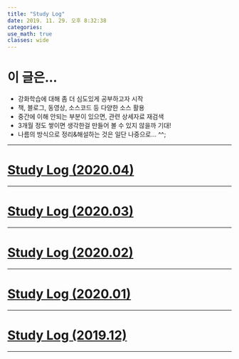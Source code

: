 ```yaml
---
title: "Study Log"
date: 2019. 11. 29. 오후 8:32:38
categories:
use_math: true
classes: wide
---
```


# 이 글은...
* 강화학습에 대해 좀 더 심도있게 공부하고자 시작
* 책, 블로그, 동영상, 소스코드 등 다양한 소스 활용
* 중간에 이해 안되는 부분이 있으면, 관련 상세자료 재검색
* 3개월 정도 쌓이면 생각한걸 만들어 볼 수 있지 않을까 기대!
* 나름의 방식으로 정리&해설하는 것은 일단 나중으로... ^^;

---

# [Study Log (2020.04)](https://missflash.github.io/study-log-202004/)

---

# [Study Log (2020.03)](https://missflash.github.io/study-log-202003/)

---

# [Study Log (2020.02)](https://missflash.github.io/study-log-202002/)

---

# [Study Log (2020.01)](https://missflash.github.io/study-log-202001/)

---

# [Study Log (2019.12)](https://missflash.github.io/study-log-201912/)

---
